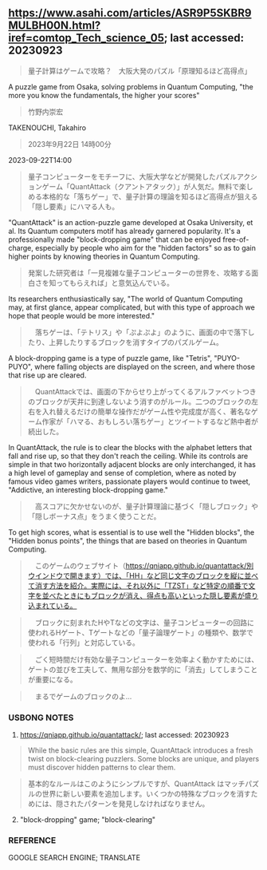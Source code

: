 ## https://www.asahi.com/articles/ASR9P5SKBR9MULBH00N.html?iref=comtop_Tech_science_05; last accessed: 20230923

> 量子計算はゲームで攻略？　大阪大発のパズル「原理知るほど高得点」

A puzzle game from Osaka, solving problems in Quantum Computing, "the more you know the fundamentals, the higher your scores" 

> 竹野内崇宏

TAKENOUCHI, Takahiro

> 2023年9月22日 14時00分

2023-09-22T14:00

> 量子コンピューターをモチーフに、大阪大学などが開発したパズルアクションゲーム「QuantAttack（クアントアタック）」が人気だ。無料で楽しめる本格的な「落ちゲー」で、量子計算の理論を知るほど高得点が狙える「隠し要素」にハマる人も。

"QuantAttack" is an action-puzzle game developed at Osaka University, et al. Its  Quantum computers motif has already garnered popularity. It's a professionally made "block-dropping game" that can be enjoyed free-of-charge, especially by people who aim for the "hidden factors" so as to gain higher points by knowing theories in Quantum Computing.

> 発案した研究者は「一見複雑な量子コンピューターの世界を、攻略する面白さを知ってもらえれば」と意気込んでいる。

Its researchers enthusiastically say, "The world of Quantum Computing may, at first glance, appear complicated, but with this type of approach we hope that people would be more interested."

>　落ちゲーは、「テトリス」や「ぷよぷよ」のように、画面の中で落下したり、上昇したりするブロックを消すタイプのパズルゲーム。

A block-dropping game is a type of puzzle game, like "Tetris", "PUYO-PUYO", where falling objects are displayed on the screen, and where those that rise up are cleared.

>　QuantAttackでは、画面の下からせり上がってくるアルファベットつきのブロックが天井に到達しないよう消すのがルール。二つのブロックの左右を入れ替えるだけの簡単な操作だがゲーム性や完成度が高く、著名なゲーム作家が「ハマる、おもしろい落ちゲー」とツイートするなど熱中者が続出した。

In QuantAttack, the rule is to clear the blocks with the alphabet letters that fall and rise up, so that they don't reach the ceiling. While its controls are simple in that two horizontally adjacent blocks are only interchanged, it has a high level of gameplay and sense of completion, where as noted by famous video games writers, passionate players would continue to tweet, "Addictive, an interesting block-dropping game." 

>　高スコアに欠かせないのが、量子計算理論に基づく「隠しブロック」や「隠しボーナス点」をうまく使うことだ。

To get high scores, what is essential is to use well the "Hidden blocks", the "Hidden bonus points", the things that are based on theories in Quantum Computing.

>　このゲームのウェブサイト（https://qniapp.github.io/quantattack/別ウインドウで開きます）では、「HH」など同じ文字のブロックを縦に並べて消す方法を紹介。実際には、それ以外に「TZST」など特定の順番で文字を並べたときにもブロックが消え、得点も高いといった隠し要素が盛り込まれている。

>　ブロックに刻まれたHやTなどの文字は、量子コンピューターの回路に使われるHゲート、Tゲートなどの「量子論理ゲート」の種類や、数学で使われる「行列」と対応している。

>　ごく短時間だけ有効な量子コンピューターを効率よく動かすためには、ゲートの並びを工夫して、無用な部分を数学的に「消去」してしまうことが重要になる。

>　まるでゲームのブロックのよ…

### USBONG NOTES

1) https://qniapp.github.io/quantattack/; last accessed: 20230923

> While the basic rules are this simple, QuantAttack introduces a fresh twist on block-clearing puzzlers. Some blocks are unique, and players must discover hidden patterns to clear them.

> 基本的なルールはこのようにシンプルですが、QuantAttack はマッチパズルの世界に新しい要素を追加します。いくつかの特殊なブロックを消すためには、隠されたパターンを発見しなければなりません。 

2) "block-dropping" game; "block-clearing"

### REFERENCE

GOOGLE SEARCH ENGINE; TRANSLATE
